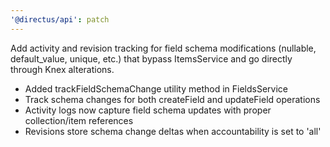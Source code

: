 ```yaml
---
'@directus/api': patch
---
```


Add activity and revision tracking for field schema modifications (nullable, default_value, unique, etc.) that bypass
ItemsService and go directly through Knex alterations.

- Added trackFieldSchemaChange utility method in FieldsService
- Track schema changes for both createField and updateField operations
- Activity logs now capture field schema updates with proper collection/item references
- Revisions store schema change deltas when accountability is set to 'all'
